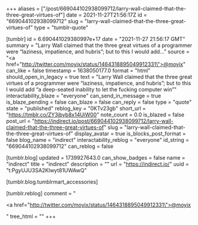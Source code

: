 +++
aliases = ["/post/669044102938099712/larry-wall-claimed-that-the-three-great-virtues-of"]
date = 2021-11-27T21:56:17Z
id = "669044102938099712"
slug = "larry-wall-claimed-that-the-three-great-virtues-of"
type = "tumblr-quote"

[tumblr]
id = 6.690441029380997e+17
date = "2021-11-27 21:56:17 GMT"
summary = "Larry Wall claimed that the three great virtues of a programmer were “laziness, impatience, and hubris”; but to this I would add..."
source = "<a href=\"http://twitter.com/moyix/status/1464318895049912331\">@moyix</a>"
can_like = false
timestamp = 1638050177.0
format = "html"
should_open_in_legacy = true
text = "Larry Wall claimed that the three great virtues of a programmer were &ldquo;laziness, impatience, and hubris&rdquo;; but to this I would add &ldquo;a deep-seated inability to let the fucking computer win&rdquo;"
interactability_blaze = "everyone"
can_send_in_message = true
is_blaze_pending = false
can_blaze = false
can_reply = false
type = "quote"
state = "published"
reblog_key = "0KTv23gb"
short_url = "https://tmblr.co/ZY3jbyb8x14UiW00"
note_count = 0.0
is_blazed = false
post_url = "https://indirect.io/post/669044102938099712/larry-wall-claimed-that-the-three-great-virtues-of"
slug = "larry-wall-claimed-that-the-three-great-virtues-of"
display_avatar = true
is_blocks_post_format = false
blog_name = "indirect"
interactability_reblog = "everyone"
id_string = "669044102938099712"
can_reblog = false

[tumblr.blog]
updated = 1739927643.0
can_show_badges = false
name = "indirect"
title = "indirect"
description = ""
url = "https://indirect.io/"
uuid = "t:PgyUJU3SA2Klwyt81UWAwQ"

[tumblr.blog.tumblrmart_accessories]

[tumblr.reblog]
comment = "<p><a href=\"http://twitter.com/moyix/status/1464318895049912331\">@moyix</a></p>"
tree_html = ""
+++
